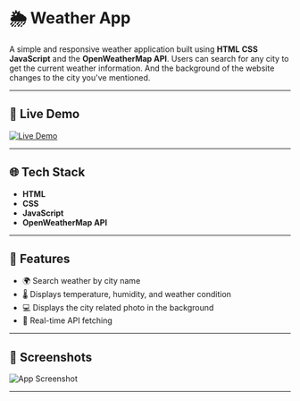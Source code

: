 # 🌦️ Weather App

A simple and responsive weather application built using 
**HTML**
**CSS**
**JavaScript** and the 
**OpenWeatherMap API**. 
Users can search for any city to get the current weather information. And the background of the website changes to the city you've mentioned.

---

## 🔗 Live Demo

[![Live Demo](https://img.shields.io/badge/Live-Demo-blue?style=for-the-badge)](https://nagapradeepkattamuri.github.io/CloudWeather/)

---

## 🌐 Tech Stack

- **HTML**
- **CSS**
- **JavaScript**
- **OpenWeatherMap API**

---

## 🧪 Features

- 🌍 Search weather by city name
- 🌡️ Displays temperature, humidity, and weather condition
- 💻 Displays the city related photo in the background
- 🔁 Real-time API fetching

---

## 📸 Screenshots

![App Screenshot](![image](https://github.com/user-attachments/assets/27d75a31-4848-4587-997f-61c72d5105e3)
)

---
